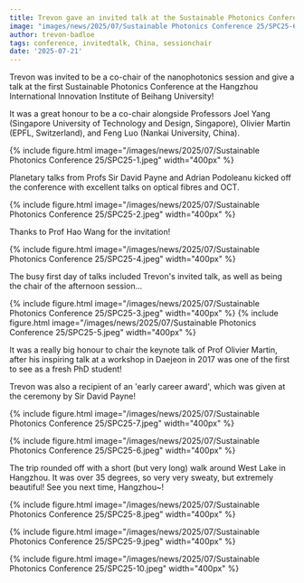 ```yaml
---
title: Trevon gave an invited talk at the Sustainable Photonics Conference 2025!~
image: "images/news/2025/07/Sustainable Photonics Conference 25/SPC25-6.jpeg"
author: trevon-badloe
tags: conference, invitedtalk, China, sessionchair
date: '2025-07-21'
---
```


Trevon was invited to be a co-chair of the nanophotonics session and give a talk at the first Sustainable Photonics Conference at the Hangzhou International Innovation Institute of Beihang University!

It was a great honour to be a co-chair alongside Professors Joel Yang (Singapore University of Technology and Design, Singapore), Olivier Martin (EPFL, Switzerland), and Feng Luo (Nankai University, China).  

{%
  include figure.html
  image="/images/news/2025/07/Sustainable Photonics Conference 25/SPC25-1.jpeg"
  width="400px"
%}

Planetary talks from Profs Sir David Payne and Adrian Podoleanu kicked off the conference with excellent talks on optical fibres and OCT. 

{%
  include figure.html
  image="/images/news/2025/07/Sustainable Photonics Conference 25/SPC25-2.jpeg"
  width="400px"
%}

Thanks to Prof Hao Wang for the invitation!

{%
  include figure.html
  image="/images/news/2025/07/Sustainable Photonics Conference 25/SPC25-4.jpeg"
  width="400px"
%}

The busy first day of talks included Trevon's invited talk, as well as being the chair of the afternoon session...

{%
  include figure.html
  image="/images/news/2025/07/Sustainable Photonics Conference 25/SPC25-3.jpeg"
  width="400px"
%}
{%
  include figure.html
  image="/images/news/2025/07/Sustainable Photonics Conference 25/SPC25-5.jpeg"
  width="400px"
%}

It was a really big honour to chair the keynote talk of Prof Olivier Martin, after his inspiring talk at a workshop in Daejeon in 2017 was one of the first to see as a fresh PhD student!

Trevon was also a recipient of an 'early career award', which was given at the ceremony by Sir David Payne!

{%
  include figure.html
  image="/images/news/2025/07/Sustainable Photonics Conference 25/SPC25-7.jpeg"
  width="400px"
%}

{%
  include figure.html
  image="/images/news/2025/07/Sustainable Photonics Conference 25/SPC25-6.jpeg"
  width="400px"
%}

The trip rounded off with a short (but very long) walk around West Lake in Hangzhou. It was over 35 degrees, so very very sweaty, but extremely beautiful!
See you next time, Hangzhou~!

{%
  include figure.html
  image="/images/news/2025/07/Sustainable Photonics Conference 25/SPC25-8.jpeg"
  width="400px"
%}

{%
  include figure.html
  image="/images/news/2025/07/Sustainable Photonics Conference 25/SPC25-9.jpeg"
  width="400px"
%}

{%
  include figure.html
  image="/images/news/2025/07/Sustainable Photonics Conference 25/SPC25-10.jpeg"
  width="400px"
%}